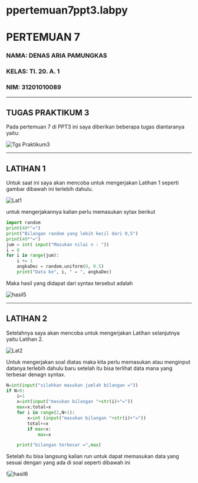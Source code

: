 # ppertemuan7ppt3.labpy
# PERTEMUAN 7
### NAMA: DENAS ARIA PAMUNGKAS
### KELAS: TI. 20. A. 1
### NIM: 31201010089

_________________________________________________________________________________________
## TUGAS PRAKTIKUM 3
Pada pertemuan 7 di PPT3 ini saya diberikan beberapa tugas diantaranya yaitu:

![Tgs Praktikum3](https://user-images.githubusercontent.com/72906579/98434074-f3dc1180-20fe-11eb-8d2d-2c2592899895.png)

_________________________________________________________________________________________
## LATIHAN 1
Untuk saat ini saya akan mencoba untuk mengerjakan Latihan 1 seperti gambar dibawah ini terlebih dahulu.

![Lat1](https://user-images.githubusercontent.com/72906579/98434023-757f6f80-20fe-11eb-84c8-f932fae7a155.png)

untuk mengerjakannya kalian perlu memasukan sytax berikut 

```python
import random
print(40*"=")
print("Bilangan random yang lebih kecil dari 0,5")
print(40*"=")
jum = int( input("Masukan nilai n : "))
i = 0
for i in range(jum):
    i += 1
    angkaDec = random.uniform(0, 0.5)
    print("Data ke", i, " = ", angkaDec)
```
Maka hasil yang didapat dari syntax tersebut adalah

![hasil5](https://user-images.githubusercontent.com/72905634/98460537-3252ea00-215a-11eb-80bf-37a8dafe32fc.png)
_______________________________________________________________________________________
## LATIHAN 2
Setelahnya saya akan mencoba untuk mengerjakan Latihan selanjutnya yaitu Latihan 2.

![Lat2](https://user-images.githubusercontent.com/72906579/98442065-1557f000-2135-11eb-961c-530168029224.png)


Untuk mengerjakan soal diatas maka kita perlu memasukan atau menginput datanya terlebih dahulu baru setelah itu bisa terlihat data mana yang terbesar denagn syntax.
```python
N=int(input("silahkan masukan jumlah bilangan ="))
if N>0:
    i=1
    x=int(input("masukan bilangan "+str(i)+"="))
    max=x;total=x
    for i in range(2,N+1):
        x=int (input("masukan bilangan "+str(i)+"="))
        total+=x
        if max<x:
            max=x

    print("bilangan terbesar =",max)
```
Setelah itu bisa langsung kalian run untuk dapat memasukan data yang sesuai dengan yang ada di soal seperti dibawah ini

!![hasil6](https://user-images.githubusercontent.com/72905634/98460767-13edee00-215c-11eb-8a3c-7caed9aeaa34.png)
